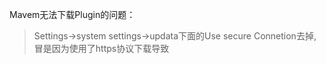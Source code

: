 Mavem无法下载Plugin的问题：

> Settings->system settings->updata下面的Use secure Connetion去掉,冒是因为使用了https协议下载导致



